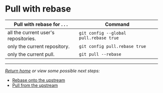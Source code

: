 # Pull with rebase

| Pull with rebase for . . .           | Command                                |
| ------------------------------------ | -------------------------------------- |
| all the current user's repositories. | `git config --global pull.rebase true` |
| only the current repository.         | `git config pull.rebase true`          |
| only the current pull.               | `git pull --rebase`                    |

***

*[Return home](../README.md) or view some possible next steps:*

- [Rebase onto the upstream](../Forks/RebaseOntoTheUpstream.md)
- [Pull from the upstream](../Forks/PullFromTheUpstream.md)
